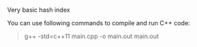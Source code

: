 Very basic hash index

You can use following commands to compile and run C++ code:

  > g++ -std=c++11 main.cpp -o main.out
  > main.out
